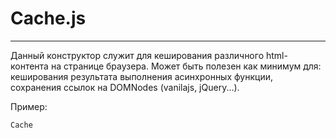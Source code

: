 # Cache.js
------------
Данный конструктор служит для кеширования различного html-контента на странице браузера. Может быть полезен как минимум для: 
кеширования результата выполнения асинхронных функции, сохранения ссылок на DOMNodes (vanilajs, jQuery...).

Пример:
```javascript
Cache
```


